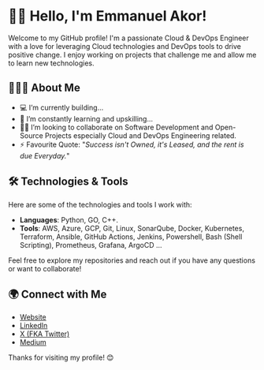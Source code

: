 <!---
emmyoncloud/emmyoncloud is a ✨ special ✨ repository because its `README.md` (this file) appears on your GitHub profile.
You can click the Preview link to take a look at your changes.
--->


# 👋🏾 Hello, I'm Emmanuel Akor!

Welcome to my GitHub profile! I'm a passionate Cloud & DevOps Engineer with a love for leveraging Cloud technologies and DevOps tools to drive positive change. I enjoy working on projects that challenge me and allow me to learn new technologies.

## 👨🏾‍💻 About Me

- 💻 I’m currently building...
- 🧠 I’m constantly learning and upskilling...
- 🤝🏾 I’m looking to collaborate on Software Development and Open-Source Projects especially Cloud and DevOps Engineering related.
- ⚡ Favourite Quote: "_Success isn't Owned, it's Leased, and the rent is due Everyday._"

## 🛠️ Technologies & Tools

Here are some of the technologies and tools I work with:

- **Languages**: Python, GO, C++.
- **Tools**: AWS, Azure, GCP, Git, Linux, SonarQube, Docker, Kubernetes, Terraform, Ansible, GitHub Actions, Jenkins, Powershell, Bash (Shell Scripting), Prometheus, Grafana, ArgoCD ...

<!---
## 📈 GitHub Stats

![Your GitHub Stats](https://github-readme-stats.vercel.app/api?username=yourusername&show_icons=true&theme=radical)

## 📂 My Projects

Here are some of my notable projects:

- [Project 1](link-to-your-project): A brief description of what this project does.
- [Project 2](link-to-your-project): A brief description of what this project does.
- [Project 3](link-to-your-project): A brief description of what this project does.
--->

Feel free to explore my repositories and reach out if you have any questions or want to collaborate!

## 🌍 Connect with Me

- [Website](https://www.emmyoncloud.xyz)
- [LinkedIn](https://www.linkedin.com/in/emmanuelakor/)
- [X (FKA Twitter)](https://x.com/emmyoncloud)
- [Medium](https://medium.com/@emmyoncloud)

Thanks for visiting my profile! 😊
